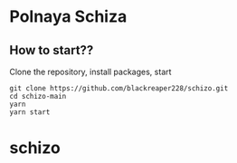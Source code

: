 # Polnaya Schiza

## How to start??

Clone the repository, install packages, start

```
git clone https://github.com/blackreaper228/schizo.git
cd schizo-main
yarn
yarn start
```

# schizo
